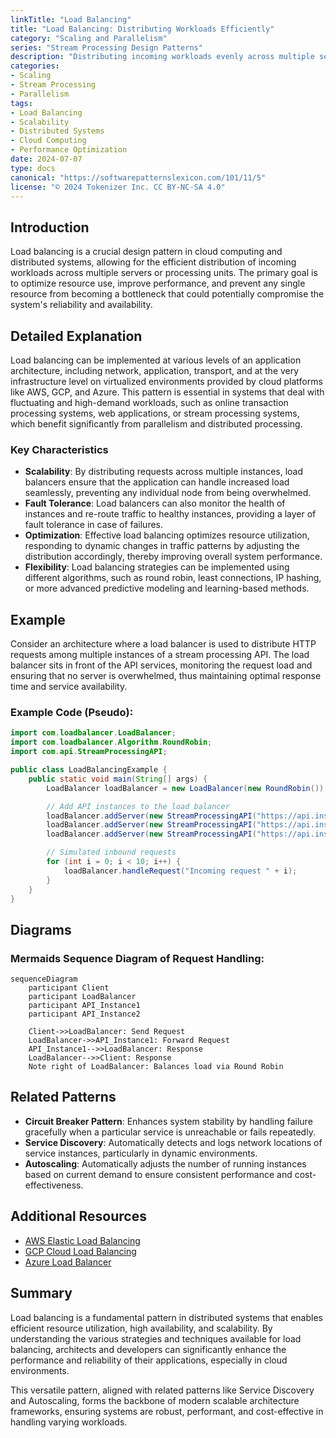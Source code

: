 ```yaml
---
linkTitle: "Load Balancing"
title: "Load Balancing: Distributing Workloads Efficiently"
category: "Scaling and Parallelism"
series: "Stream Processing Design Patterns"
description: "Distributing incoming workloads evenly across multiple servers or processing units to optimize resource use and prevent any single resource from becoming a bottleneck."
categories:
- Scaling
- Stream Processing
- Parallelism
tags:
- Load Balancing
- Scalability
- Distributed Systems
- Cloud Computing
- Performance Optimization
date: 2024-07-07
type: docs
canonical: "https://softwarepatternslexicon.com/101/11/5"
license: "© 2024 Tokenizer Inc. CC BY-NC-SA 4.0"
---
```


## Introduction

Load balancing is a crucial design pattern in cloud computing and distributed systems, allowing for the efficient distribution of incoming workloads across multiple servers or processing units. The primary goal is to optimize resource use, improve performance, and prevent any single resource from becoming a bottleneck that could potentially compromise the system's reliability and availability.

## Detailed Explanation

Load balancing can be implemented at various levels of an application architecture, including network, application, transport, and at the very infrastructure level on virtualized environments provided by cloud platforms like AWS, GCP, and Azure. This pattern is essential in systems that deal with fluctuating and high-demand workloads, such as online transaction processing systems, web applications, or stream processing systems, which benefit significantly from parallelism and distributed processing.

### Key Characteristics

- **Scalability**: By distributing requests across multiple instances, load balancers ensure that the application can handle increased load seamlessly, preventing any individual node from being overwhelmed.
- **Fault Tolerance**: Load balancers can also monitor the health of instances and re-route traffic to healthy instances, providing a layer of fault tolerance in case of failures.
- **Optimization**: Effective load balancing optimizes resource utilization, responding to dynamic changes in traffic patterns by adjusting the distribution accordingly, thereby improving overall system performance.
- **Flexibility**: Load balancing strategies can be implemented using different algorithms, such as round robin, least connections, IP hashing, or more advanced predictive modeling and learning-based methods.

## Example

Consider an architecture where a load balancer is used to distribute HTTP requests among multiple instances of a stream processing API. The load balancer sits in front of the API services, monitoring the request load and ensuring that no server is overwhelmed, thus maintaining optimal response time and service availability.

### Example Code (Pseudo):

```java
import com.loadbalancer.LoadBalancer;
import com.loadbalancer.Algorithm.RoundRobin;
import com.api.StreamProcessingAPI;

public class LoadBalancingExample {
    public static void main(String[] args) {
        LoadBalancer loadBalancer = new LoadBalancer(new RoundRobin());

        // Add API instances to the load balancer
        loadBalancer.addServer(new StreamProcessingAPI("https://api.instance1.com"));
        loadBalancer.addServer(new StreamProcessingAPI("https://api.instance2.com"));
        loadBalancer.addServer(new StreamProcessingAPI("https://api.instance3.com"));

        // Simulated inbound requests
        for (int i = 0; i < 10; i++) {
            loadBalancer.handleRequest("Incoming request " + i);
        }
    }
}
```

## Diagrams

### Mermaids Sequence Diagram of Request Handling:

```mermaid
sequenceDiagram
    participant Client
    participant LoadBalancer
    participant API_Instance1
    participant API_Instance2

    Client->>LoadBalancer: Send Request
    LoadBalancer->>API_Instance1: Forward Request
    API_Instance1-->>LoadBalancer: Response
    LoadBalancer-->>Client: Response
    Note right of LoadBalancer: Balances load via Round Robin
```

## Related Patterns

- **Circuit Breaker Pattern**: Enhances system stability by handling failure gracefully when a particular service is unreachable or fails repeatedly.
- **Service Discovery**: Automatically detects and logs network locations of service instances, particularly in dynamic environments.
- **Autoscaling**: Automatically adjusts the number of running instances based on current demand to ensure consistent performance and cost-effectiveness.

## Additional Resources

- [AWS Elastic Load Balancing](https://aws.amazon.com/elasticloadbalancing/)
- [GCP Cloud Load Balancing](https://cloud.google.com/load-balancing)
- [Azure Load Balancer](https://azure.microsoft.com/en-us/services/load-balancer/)

## Summary

Load balancing is a fundamental pattern in distributed systems that enables efficient resource utilization, high availability, and scalability. By understanding the various strategies and techniques available for load balancing, architects and developers can significantly enhance the performance and reliability of their applications, especially in cloud environments.

This versatile pattern, aligned with related patterns like Service Discovery and Autoscaling, forms the backbone of modern scalable architecture frameworks, ensuring systems are robust, performant, and cost-effective in handling varying workloads.
